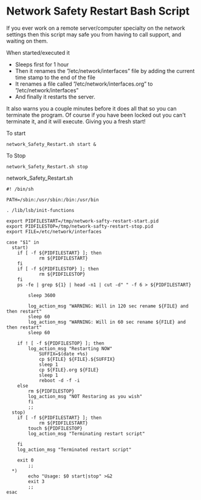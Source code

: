 Network Safety Restart Bash Script
==================================

If you ever work on a remote server/computer specialty on the network settings then this script may safe you from having to call support, and waiting on them.

When started/executed it

 * Sleeps first for 1 hour
 * Then it renames the ”/etc/network/interfaces” file by adding the current time stamp to the end of the file
 * It renames a file called ”/etc/network/interfaces.org” to ”/etc/network/interfaces”
 * And finally it restarts the server.

It also warns you a couple minutes before it does all that so you can terminate the program. Of course if you have been locked out you can't terminate it, and it will execute. Giving you a fresh start!


To start

	network_Safety_Restart.sh start &

To Stop

	network_Safety_Restart.sh stop

network_Safety_Restart.sh

	#! /bin/sh
	 
	PATH=/sbin:/usr/sbin:/bin:/usr/bin
	 
	. /lib/lsb/init-functions
	 
	export PIDFILESTART=/tmp/network-safty-restart-start.pid
	export PIDFILESTOP=/tmp/network-safty-restart-stop.pid
	export FILE=/etc/network/interfaces
	 
	case "$1" in
	  start)  
		if [ -f ${PIDFILESTART} ]; then
	        	rm ${PIDFILESTART}
		fi
		if [ -f ${PIDFILESTOP} ]; then
	        	rm ${PIDFILESTOP}
		fi	
		ps -fe | grep ${1} | head -n1 | cut -d" " -f 6 > ${PIDFILESTART}
	 
	        sleep 3600 
	 
	        log_action_msg "WARNING: Will in 120 sec rename ${FILE} and then restart"
	        sleep 60
	        log_action_msg "WARNING: Will in 60 sec rename ${FILE} and then restart"
	        sleep 60
	 
		if ! [ -f ${PIDFILESTOP} ]; then
			log_action_msg "Restarting NOW"
	        	SUFFIX=$(date +%s)
	        	cp ${FILE} ${FILE}.${SUFFIX}
	        	sleep 1
	        	cp ${FILE}.org ${FILE}
	        	sleep 1
	        	reboot -d -f -i
		else
			rm ${PIDFILESTOP}
			log_action_msg "NOT Restaring as you wish"
	    	fi
	        ;;
	  stop)
		if [ -f ${PIDFILESTART} ]; then
	        	rm ${PIDFILESTART}
			touch ${PIDFILESTOP}
			log_action_msg "Terminating restart script"
	 
		fi
		log_action_msg "Terminated restart script"
	 
		exit 0
	        ;;
	  *)
	        echo "Usage: $0 start|stop" >&2
	        exit 3
	        ;;
	esac

